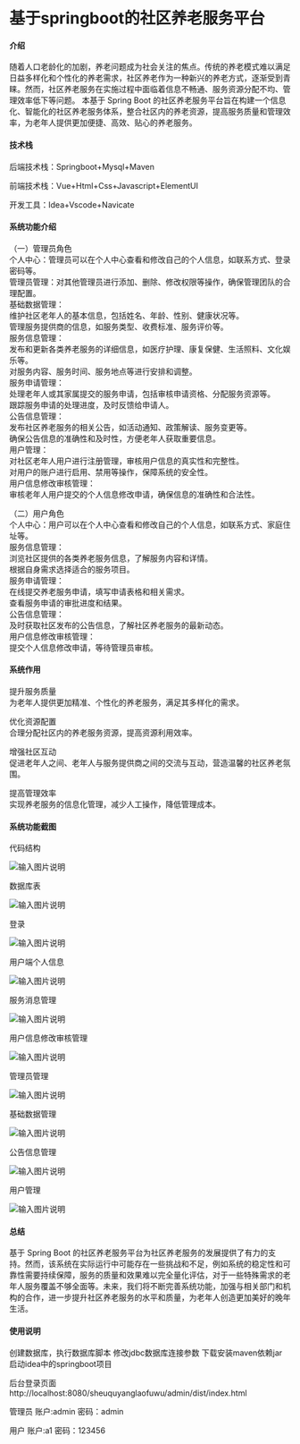 # 基于springboot的社区养老服务平台

#### 介绍

随着人口老龄化的加剧，养老问题成为社会关注的焦点。传统的养老模式难以满足日益多样化和个性化的养老需求，社区养老作为一种新兴的养老方式，逐渐受到青睐。然而，社区养老服务在实施过程中面临着信息不畅通、服务资源分配不均、管理效率低下等问题。
本基于 Spring Boot 的社区养老服务平台旨在构建一个信息化、智能化的社区养老服务体系，整合社区内的养老资源，提高服务质量和管理效率，为老年人提供更加便捷、高效、贴心的养老服务。

#### 技术栈

后端技术栈：Springboot+Mysql+Maven

前端技术栈：Vue+Html+Css+Javascript+ElementUI

开发工具：Idea+Vscode+Navicate

#### 系统功能介绍

（一）管理员角色  
个人中心：管理员可以在个人中心查看和修改自己的个人信息，如联系方式、登录密码等。  
管理员管理：对其他管理员进行添加、删除、修改权限等操作，确保管理团队的合理配置。  
基础数据管理：  
维护社区老年人的基本信息，包括姓名、年龄、性别、健康状况等。  
管理服务提供商的信息，如服务类型、收费标准、服务评价等。  
服务信息管理：  
发布和更新各类养老服务的详细信息，如医疗护理、康复保健、生活照料、文化娱乐等。  
对服务内容、服务时间、服务地点等进行安排和调整。  
服务申请管理：  
处理老年人或其家属提交的服务申请，包括审核申请资格、分配服务资源等。  
跟踪服务申请的处理进度，及时反馈给申请人。  
公告信息管理：  
发布社区养老服务的相关公告，如活动通知、政策解读、服务变更等。  
确保公告信息的准确性和及时性，方便老年人获取重要信息。  
用户管理：  
对社区老年人用户进行注册管理，审核用户信息的真实性和完整性。  
对用户的账户进行启用、禁用等操作，保障系统的安全性。  
用户信息修改审核管理：  
审核老年人用户提交的个人信息修改申请，确保信息的准确性和合法性。  

（二）用户角色  
个人中心：用户可以在个人中心查看和修改自己的个人信息，如联系方式、家庭住址等。  
服务信息管理：  
浏览社区提供的各类养老服务信息，了解服务内容和详情。  
根据自身需求选择适合的服务项目。  
服务申请管理：  
在线提交养老服务申请，填写申请表格和相关需求。  
查看服务申请的审批进度和结果。  
公告信息管理：  
及时获取社区发布的公告信息，了解社区养老服务的最新动态。  
用户信息修改审核管理：  
提交个人信息修改申请，等待管理员审核。  

#### 系统作用

提升服务质量  
为老年人提供更加精准、个性化的养老服务，满足其多样化的需求。  

优化资源配置  
合理分配社区内的养老服务资源，提高资源利用效率。  

增强社区互动  
促进老年人之间、老年人与服务提供商之间的交流与互动，营造温馨的社区养老氛围。  

提高管理效率  
实现养老服务的信息化管理，减少人工操作，降低管理成本。  

#### 系统功能截图

代码结构

![输入图片说明](images/0c35f05759b7fc2569a8e516fd2f5c4.png)

数据库表

![输入图片说明](images/63f53859d34b9eeccfb6f33b24a44b4.png)

登录

![输入图片说明](images/ae7ab0182178365947c6f6a8ab0b6c1.png)

用户端个人信息

![输入图片说明](images/7b3481e6c532a4e499b159e1312a26f.png)

服务消息管理

![输入图片说明](images/9a4050c973b78471c5d965455d908d2.png)

用户信息修改审核管理

![输入图片说明](images/defb48e08d52fd06c0136b23da4bffc.png)

管理员管理

![输入图片说明](images/dcb32754cf67663c40a38e7af7c70df.png)

基础数据管理

![输入图片说明](images/3ab907185a9d08f3806b1f260bea51e.png)

公告信息管理

![输入图片说明](images/fc7ebbd07e42715b79d85f52f2578a1.png)

用户管理

![输入图片说明](images/28aa2c29fc8ebce845e1cf1e2e12896.png)

#### 总结

基于 Spring Boot 的社区养老服务平台为社区养老服务的发展提供了有力的支持。然而，该系统在实际运行中可能存在一些挑战和不足，例如系统的稳定性和可靠性需要持续保障，服务的质量和效果难以完全量化评估，对于一些特殊需求的老年人服务覆盖不够全面等。未来，我们将不断完善系统功能，加强与相关部门和机构的合作，进一步提升社区养老服务的水平和质量，为老年人创造更加美好的晚年生活。

#### 使用说明

创建数据库，执行数据库脚本 修改jdbc数据库连接参数 下载安装maven依赖jar 启动idea中的springboot项目

后台登录页面
http://localhost:8080/sheuquyanglaofuwu/admin/dist/index.html

管理员				账户:admin 		密码：admin

用户				账户:a1 		密码：123456